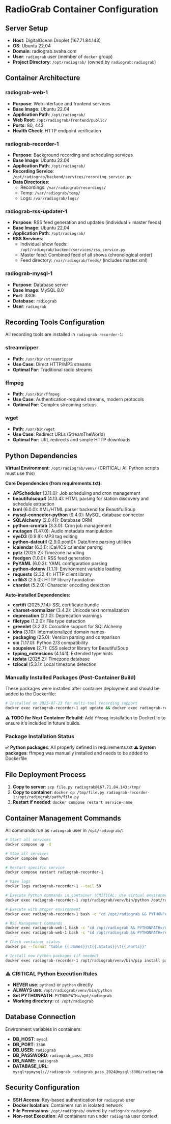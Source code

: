 # RadioGrab Container Configuration

## Server Setup
- **Host**: DigitalOcean Droplet (167.71.84.143)
- **OS**: Ubuntu 22.04
- **Domain**: radiograb.svaha.com
- **User**: `radiograb` user (member of `docker` group)
- **Project Directory**: `/opt/radiograb/` (owned by `radiograb:radiograb`)

## Container Architecture

### radiograb-web-1
- **Purpose**: Web interface and frontend services  
- **Base Image**: Ubuntu 22.04
- **Application Path**: `/opt/radiograb/`
- **Web Root**: `/opt/radiograb/frontend/public/`
- **Ports**: 80, 443
- **Health Check**: HTTP endpoint verification

### radiograb-recorder-1
- **Purpose**: Background recording and scheduling services
- **Base Image**: Ubuntu 22.04  
- **Application Path**: `/opt/radiograb/`
- **Recording Service**: `/opt/radiograb/backend/services/recording_service.py`
- **Data Directories**: 
  - Recordings: `/var/radiograb/recordings/`
  - Temp: `/var/radiograb/temp/`
  - Logs: `/var/radiograb/logs/`

### radiograb-rss-updater-1
- **Purpose**: RSS feed generation and updates (individual + master feeds)
- **Base Image**: Ubuntu 22.04
- **Application Path**: `/opt/radiograb/`
- **RSS Services**: 
  - Individual show feeds: `/opt/radiograb/backend/services/rss_service.py`
  - Master feed: Combined feed of all shows (chronological order)
  - Feed directory: `/var/radiograb/feeds/` (includes master.xml)

### radiograb-mysql-1  
- **Purpose**: Database server
- **Base Image**: MySQL 8.0
- **Port**: 3306
- **Database**: `radiograb`
- **User**: `radiograb`

## Recording Tools Configuration

All recording tools are installed in `radiograb-recorder-1`:

### streamripper
- **Path**: `/usr/bin/streamripper`
- **Use Case**: Direct HTTP/MP3 streams
- **Optimal For**: Traditional radio streams

### ffmpeg  
- **Path**: `/usr/bin/ffmpeg`
- **Use Case**: Authentication-required streams, modern protocols
- **Optimal For**: Complex streaming setups

### wget
- **Path**: `/usr/bin/wget`
- **Use Case**: Redirect URLs (StreamTheWorld)
- **Optimal For**: URL redirects and simple HTTP downloads

## Python Dependencies

**Virtual Environment**: `/opt/radiograb/venv/` (CRITICAL: All Python scripts must use this)

**Core Dependencies (from requirements.txt):**
- **APScheduler** (3.11.0): Job scheduling and cron management
- **beautifulsoup4** (4.13.4): HTML parsing for station discovery and schedule extraction
- **lxml** (6.0.0): XML/HTML parser backend for BeautifulSoup
- **mysql-connector-python** (9.4.0): MySQL database connector
- **SQLAlchemy** (2.0.41): Database ORM
- **python-crontab** (3.3.0): Cron job management
- **mutagen** (1.47.0): Audio metadata manipulation
- **eyeD3** (0.9.8): MP3 tag editing
- **python-dateutil** (2.9.0.post0): Date/time parsing utilities
- **icalendar** (6.3.1): iCal/ICS calendar parsing
- **pytz** (2025.2): Timezone handling
- **feedgen** (1.0.0): RSS feed generation
- **PyYAML** (6.0.2): YAML configuration parsing
- **python-dotenv** (1.1.1): Environment variable loading
- **requests** (2.32.4): HTTP client library
- **urllib3** (2.5.0): HTTP library foundation
- **chardet** (5.2.0): Character encoding detection

**Auto-installed Dependencies:**
- **certifi** (2025.7.14): SSL certificate bundle
- **charset-normalizer** (3.4.2): Unicode text normalization
- **deprecation** (2.1.0): Deprecation warnings
- **filetype** (1.2.0): File type detection
- **greenlet** (3.2.3): Coroutine support for SQLAlchemy
- **idna** (3.10): Internationalized domain names
- **packaging** (25.0): Version parsing and comparison
- **six** (1.17.0): Python 2/3 compatibility
- **soupsieve** (2.7): CSS selector library for BeautifulSoup
- **typing_extensions** (4.14.1): Extended type hints
- **tzdata** (2025.2): Timezone database
- **tzlocal** (5.3.1): Local timezone detection

### Manually Installed Packages (Post-Container Build)
These packages were installed after container deployment and should be added to the Dockerfile:

```bash
# Installed on 2025-07-23 for multi-tool recording support
docker exec radiograb-recorder-1 apt update && docker exec radiograb-recorder-1 apt install -y ffmpeg
```

**⚠️ TODO for Next Container Rebuild**: Add `ffmpeg` installation to Dockerfile to ensure it's included in future builds.

### Package Installation Status
**✅ Python packages**: All properly defined in requirements.txt
**⚠️ System packages**: ffmpeg was manually installed and needs to be added to Dockerfile

## File Deployment Process

1. **Copy to server**: `scp file.py radiograb@167.71.84.143:/tmp/`
2. **Copy to container**: `docker cp /tmp/file.py radiograb-recorder-1:/opt/radiograb/path/file.py`
3. **Restart if needed**: `docker compose restart service-name`

## Container Management Commands

All commands run as `radiograb` user in `/opt/radiograb/`:

```bash
# Start all services
docker compose up -d

# Stop all services  
docker compose down

# Restart specific service
docker compose restart radiograb-recorder-1

# View logs
docker logs radiograb-recorder-1 --tail 50

# Execute Python commands in container (CRITICAL: Use virtual environment)
docker exec radiograb-recorder-1 /opt/radiograb/venv/bin/python /opt/radiograb/backend/services/recording_service.py --test

# Execute with proper environment
docker exec radiograb-recorder-1 bash -c "cd /opt/radiograb && PYTHONPATH=/opt/radiograb /opt/radiograb/venv/bin/python backend/services/recording_service.py --test"

# RSS Management Commands
docker exec radiograb-web-1 bash -c "cd /opt/radiograb && PYTHONPATH=/opt/radiograb /opt/radiograb/venv/bin/python backend/services/rss_manager.py --action update-all"
docker exec radiograb-web-1 bash -c "cd /opt/radiograb && PYTHONPATH=/opt/radiograb /opt/radiograb/venv/bin/python backend/services/rss_manager.py --action update-master"

# Check container status
docker ps --format "table {{.Names}}\t{{.Status}}\t{{.Ports}}"

# Install new Python packages (if needed)
docker exec radiograb-recorder-1 /opt/radiograb/venv/bin/pip install package_name
```

### ⚠️ CRITICAL Python Execution Rules
- **NEVER use**: `python3` or `python` directly
- **ALWAYS use**: `/opt/radiograb/venv/bin/python`
- **Set PYTHONPATH**: `PYTHONPATH=/opt/radiograb`
- **Working directory**: `cd /opt/radiograb`

## Database Connection

Environment variables in containers:
- **DB_HOST**: `mysql`
- **DB_PORT**: `3306`  
- **DB_USER**: `radiograb`
- **DB_PASSWORD**: `radiograb_pass_2024`
- **DB_NAME**: `radiograb`
- **DATABASE_URL**: `mysql+pymysql://radiograb:radiograb_pass_2024@mysql:3306/radiograb`

## Security Configuration

- **SSH Access**: Key-based authentication for `radiograb` user
- **Docker Isolation**: Containers run in isolated network  
- **File Permissions**: `/opt/radiograb/` owned by `radiograb:radiograb`
- **Non-root Execution**: All containers run under `radiograb` user context